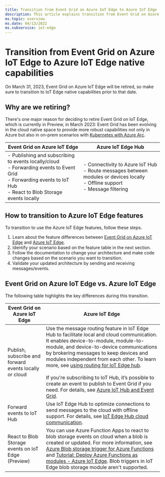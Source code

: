 ```yaml
---
title: Transition from Event Grid on Azure IoT Edge to Azure IoT Edge
description: This article explains transition from Event Grid on Azure IoT Edge to Azure IoT Edge Hub module in Azure IoT Edge runtime.
ms.topic: overview
ms.date: 04/13/2022
ms.subservice: iot-edge
---
```


# Transition from Event Grid on Azure IoT Edge to Azure IoT Edge native capabilities

On March 31, 2023, Event Grid on Azure IoT Edge will be retired, so make sure to transition to IoT Edge native capabilities prior to that date.

## Why are we retiring?

There's one major reason for deciding to retire Event Grid on IoT Edge, which is currently in Preview, in March 2023: Event Grid has been evolving in the cloud native space to provide more robust capabilities not only in Azure but also in on-prem scenarios with [Kubernetes with Azure Arc](../kubernetes/overview.md).

| Event Grid on Azure IoT Edge | Azure IoT Edge Hub |
| ---------------------------- | ----------------------------- | 
| - Publishing and subscribing to events locally/cloud<br/>- Forwarding events to Event Grid<br/>- Forwarding events to IoT Hub<br/>- React to Blob Storage events locally | - Connectivity to Azure IoT Hub<br/>- Route messages between modules or devices locally<br/>- Offline support<br/>- Message filtering | 

## How to transition to Azure IoT Edge features

To transition to use the Azure IoT Edge features, follow these steps.

1. Learn about the feature differences between [Event Grid on Azure IoT Edge](overview.md#when-to-use-event-grid-on-iot-edge) and [Azure IoT Edge](../../iot-edge/how-to-publish-subscribe.md).
2. Identify your scenario based on the feature table in the next section. 
3. Follow the documentation to change your architecture and make code changes based on the scenario you want to transition.
4. Validate your updated architecture by sending and receiving messages/events.

## Event Grid on Azure IoT Edge vs. Azure IoT Edge

The following table highlights the key differences during this transition.

| Event Grid on Azure IoT Edge | Azure IoT Edge |
| --- | ----------- |
| Publish, subscribe and forward events locally or cloud | Use the message routing feature in IoT Edge Hub to facilitate local and cloud communication. It enables device-to-module, module-to-module, and device-to-device communications by brokering messages to keep devices and modules independent from each other. To learn more, see [using routing for IoT Edge hub](../../iot-edge/iot-edge-runtime.md#using-routing). </br> </br> If you're subscribing to IoT Hub, it’s possible to create an event to publish to Event Grid if you need. For details, see [Azure IoT Hub and Event Grid](../../iot-hub/iot-hub-event-grid.md). |
| Forward events to IoT Hub | Use IoT Edge Hub to optimize connections to send messages to the cloud with offline support. For details, see [IoT Edge Hub cloud communication](../../iot-edge/iot-edge-runtime.md#using-routing). |
| React to Blob Storage events on IoT Edge (Preview) | You can use Azure Function Apps to react to blob storage events on cloud when a blob is created or updated. For more information, see [Azure Blob storage trigger for Azure Functions](../../azure-functions/functions-bindings-storage-blob-trigger.md) and [Tutorial: Deploy Azure Functions as modules - Azure IoT Edge](../../iot-edge/tutorial-deploy-function.md). Blob triggers in IoT Edge blob storage module aren't supported. |